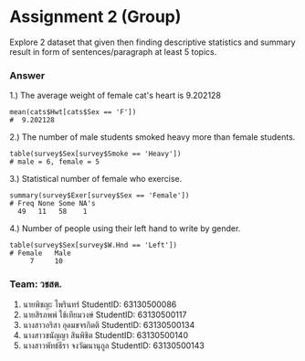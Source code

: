 # Assignment 2 (Group)
Explore 2 dataset that given then finding descriptive statistics and summary result in form of sentences/paragraph at least 5 topics.

### Answer

1.) The average weight of female cat's heart is 9.202128
```{R}
mean(cats$Hwt[cats$Sex == 'F'])
#  9.202128
```

2.) The number of male students smoked heavy more than female students.
```{R}
table(survey$Sex[survey$Smoke == 'Heavy'])
# male = 6, female = 5
```
3.) Statistical number of female who exercise.
```{R}
summary(survey$Exer[survey$Sex == 'Female'])
# Freq None Some NA's 
  49   11   58    1 
```
4.) Number of people using their left hand to write by gender.
```{R}
table(survey$Sex[survey$W.Hnd == 'Left'])
# Female   Male 
     7     10 
```


### Team: วชสต.
1. นายพิชญะ ไพรินทร์ StudentID: 63130500086
2. นายสิรภพพ์ ใช้เทียมวงษ์ StudentID: 63130500117
3. นางสาวอริสา อุดมขจรกิตติ StudentID: 63130500134
4. นางสาวชนัญญา สินพิชิต StudentID: 63130500140
5. นางสาวพัทธ์ธีรา จงวัฒนานุกูล StudentID: 63130500143
